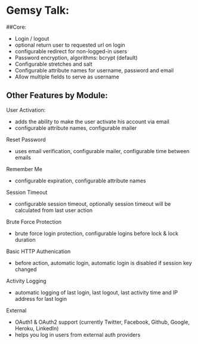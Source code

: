 # Gemsy Talk: 

##Core:
- Login / logout
- optional return user to requested url on login
- configurable redirect for non-logged-in users
- Password encryption, algorithms: bcrypt (default)
- Configurable stretches and salt
- Configurable attribute names for username, password and email
- Allow multiple fields to serve as username

## Other Features by Module:
User Activation:
 - adds the ability to make the user activate his account via email
 - configurable attribute names, configurable mailer

Reset Password
- uses email verification, configurable mailer, configurable time between emails

Remember Me
- configurable expiration, configurable attribute names

Session Timeout
- configurable session timeout, optionally session timeout will be calculated from last user action

Brute Force Protection
- brute force login protection, configurable logins before lock & lock duration

Basic HTTP Authenication
- before action, automatic login, automatic login is disabled if session key changed

Activity Logging
- automatic logging of last login, last logout, last activity time and IP address for last login

External
- OAuth1 & OAuth2 support (currently Twitter, Facebook, Github, Google, Heroku, LinkedIn)
- helps you log in users from external auth providers
